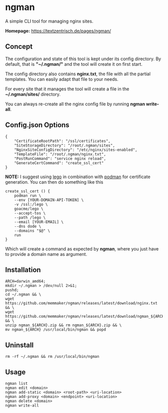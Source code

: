# ngman

A simple CLI tool for managing nginx sites.

**Homepage:** https://textzentrisch.de/pages/ngman/

## Concept

The configuration and state of this tool is kept under its config directory.
By default, that is **"~/.ngman/"** and the tool will create it on first start.

The config directory also contains **nginx.txt**, the file with all the partial templates.
You can easily adapt that file to your needs.

For every site that it manages the tool will create a file in the **~/.ngman/sites/** directory.

You can always re-create all the nginx config file by running **ngman write-all**.

## Config.json Options

    {
        "CertificateRootPath": "/ssl/certificates",
        "SiteStorageDirectory": "/root/.ngman/sites",
        "NginxSiteConfigDirectory": "/etc/nginx/sites-enabled",
        "TemplateFile": "/root/.ngman/nginx.txt",
        "PostRunCommand": "service nginx reload",
        "GenerateCertCommand": "create_ssl_cert"
    }

**NOTE:**
I suggest using [lego](https://github.com/go-acme/lego) in combination with [podman](https://podman.io/) for certificate generation.
You can then do something like this

    create_ssl_cert () {
        podman run \
        --env [YOUR-DOMAIN-API-TOKEN] \
        -v /ssl:/lego \
        goacme/lego \
        --accept-tos \
        --path /lego \
        --email [YOUR-EMAIL] \
        --dns dode \
        --domains "$@" \
        run
    }

Which will create a command as expected by **ngman**, where you just have to provide a domain name as argument.

## Installation

    ARCH=darwin_amd64;
    mkdir ~/.ngman > /dev/null 2>&1;
    pushd;
    cd ~/.ngman && \
    wget https://github.com/memmaker/ngman/releases/latest/download/nginx.txt && \
    wget https://github.com/memmaker/ngman/releases/latest/download/ngman_${ARCH}.zip && \ 
    unzip ngman_${ARCH}.zip && rm ngman_${ARCH}.zip && \
    mv ngman_${ARCH} /usr/local/bin/ngman && popd

## Uninstall

    rm -rf ~/.ngman && rm /usr/local/bin/ngman

## Usage

    ngman list                                                               
    ngman edit <domain>                                                      
    ngman add-static <domain> <root-path> <uri-location>                     
    ngman add-proxy <domain> <endpoint> <uri-location>                       
    ngman delete <domain>                                                    
    ngman write-all      